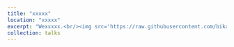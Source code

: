 ```yaml
---
title: "xxxxx"
location: "xxxxx"
excerpt: "Wexxxxx.<br/><img src='https://raw.githubusercontent.com/bikaiming93/bikaiming93.github.io/master/images/Project1.png?raw=true' alt='Digital Twin Project Image'>"
collection: talks
---
```


